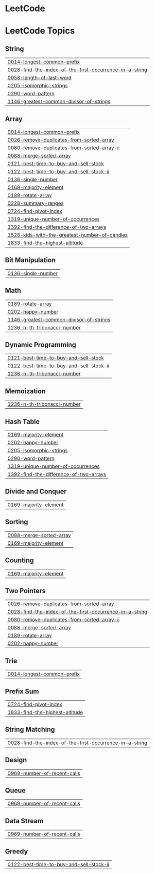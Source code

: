 # LeetCode
<!---LeetCode Topics Start-->
# LeetCode Topics
## String
|  |
| ------- |
| [0014-longest-common-prefix](https://github.com/wackyturtle/LeetCode/tree/master/0014-longest-common-prefix) |
| [0028-find-the-index-of-the-first-occurrence-in-a-string](https://github.com/wackyturtle/LeetCode/tree/master/0028-find-the-index-of-the-first-occurrence-in-a-string) |
| [0058-length-of-last-word](https://github.com/wackyturtle/LeetCode/tree/master/0058-length-of-last-word) |
| [0205-isomorphic-strings](https://github.com/wackyturtle/LeetCode/tree/master/0205-isomorphic-strings) |
| [0290-word-pattern](https://github.com/wackyturtle/LeetCode/tree/master/0290-word-pattern) |
| [1146-greatest-common-divisor-of-strings](https://github.com/wackyturtle/LeetCode/tree/master/1146-greatest-common-divisor-of-strings) |
## Array
|  |
| ------- |
| [0014-longest-common-prefix](https://github.com/wackyturtle/LeetCode/tree/master/0014-longest-common-prefix) |
| [0026-remove-duplicates-from-sorted-array](https://github.com/wackyturtle/LeetCode/tree/master/0026-remove-duplicates-from-sorted-array) |
| [0080-remove-duplicates-from-sorted-array-ii](https://github.com/wackyturtle/LeetCode/tree/master/0080-remove-duplicates-from-sorted-array-ii) |
| [0088-merge-sorted-array](https://github.com/wackyturtle/LeetCode/tree/master/0088-merge-sorted-array) |
| [0121-best-time-to-buy-and-sell-stock](https://github.com/wackyturtle/LeetCode/tree/master/0121-best-time-to-buy-and-sell-stock) |
| [0122-best-time-to-buy-and-sell-stock-ii](https://github.com/wackyturtle/LeetCode/tree/master/0122-best-time-to-buy-and-sell-stock-ii) |
| [0136-single-number](https://github.com/wackyturtle/LeetCode/tree/master/0136-single-number) |
| [0169-majority-element](https://github.com/wackyturtle/LeetCode/tree/master/0169-majority-element) |
| [0189-rotate-array](https://github.com/wackyturtle/LeetCode/tree/master/0189-rotate-array) |
| [0228-summary-ranges](https://github.com/wackyturtle/LeetCode/tree/master/0228-summary-ranges) |
| [0724-find-pivot-index](https://github.com/wackyturtle/LeetCode/tree/master/0724-find-pivot-index) |
| [1319-unique-number-of-occurrences](https://github.com/wackyturtle/LeetCode/tree/master/1319-unique-number-of-occurrences) |
| [1392-find-the-difference-of-two-arrays](https://github.com/wackyturtle/LeetCode/tree/master/1392-find-the-difference-of-two-arrays) |
| [1528-kids-with-the-greatest-number-of-candies](https://github.com/wackyturtle/LeetCode/tree/master/1528-kids-with-the-greatest-number-of-candies) |
| [1833-find-the-highest-altitude](https://github.com/wackyturtle/LeetCode/tree/master/1833-find-the-highest-altitude) |
## Bit Manipulation
|  |
| ------- |
| [0136-single-number](https://github.com/wackyturtle/LeetCode/tree/master/0136-single-number) |
## Math
|  |
| ------- |
| [0189-rotate-array](https://github.com/wackyturtle/LeetCode/tree/master/0189-rotate-array) |
| [0202-happy-number](https://github.com/wackyturtle/LeetCode/tree/master/0202-happy-number) |
| [1146-greatest-common-divisor-of-strings](https://github.com/wackyturtle/LeetCode/tree/master/1146-greatest-common-divisor-of-strings) |
| [1236-n-th-tribonacci-number](https://github.com/wackyturtle/LeetCode/tree/master/1236-n-th-tribonacci-number) |
## Dynamic Programming
|  |
| ------- |
| [0121-best-time-to-buy-and-sell-stock](https://github.com/wackyturtle/LeetCode/tree/master/0121-best-time-to-buy-and-sell-stock) |
| [0122-best-time-to-buy-and-sell-stock-ii](https://github.com/wackyturtle/LeetCode/tree/master/0122-best-time-to-buy-and-sell-stock-ii) |
| [1236-n-th-tribonacci-number](https://github.com/wackyturtle/LeetCode/tree/master/1236-n-th-tribonacci-number) |
## Memoization
|  |
| ------- |
| [1236-n-th-tribonacci-number](https://github.com/wackyturtle/LeetCode/tree/master/1236-n-th-tribonacci-number) |
## Hash Table
|  |
| ------- |
| [0169-majority-element](https://github.com/wackyturtle/LeetCode/tree/master/0169-majority-element) |
| [0202-happy-number](https://github.com/wackyturtle/LeetCode/tree/master/0202-happy-number) |
| [0205-isomorphic-strings](https://github.com/wackyturtle/LeetCode/tree/master/0205-isomorphic-strings) |
| [0290-word-pattern](https://github.com/wackyturtle/LeetCode/tree/master/0290-word-pattern) |
| [1319-unique-number-of-occurrences](https://github.com/wackyturtle/LeetCode/tree/master/1319-unique-number-of-occurrences) |
| [1392-find-the-difference-of-two-arrays](https://github.com/wackyturtle/LeetCode/tree/master/1392-find-the-difference-of-two-arrays) |
## Divide and Conquer
|  |
| ------- |
| [0169-majority-element](https://github.com/wackyturtle/LeetCode/tree/master/0169-majority-element) |
## Sorting
|  |
| ------- |
| [0088-merge-sorted-array](https://github.com/wackyturtle/LeetCode/tree/master/0088-merge-sorted-array) |
| [0169-majority-element](https://github.com/wackyturtle/LeetCode/tree/master/0169-majority-element) |
## Counting
|  |
| ------- |
| [0169-majority-element](https://github.com/wackyturtle/LeetCode/tree/master/0169-majority-element) |
## Two Pointers
|  |
| ------- |
| [0026-remove-duplicates-from-sorted-array](https://github.com/wackyturtle/LeetCode/tree/master/0026-remove-duplicates-from-sorted-array) |
| [0028-find-the-index-of-the-first-occurrence-in-a-string](https://github.com/wackyturtle/LeetCode/tree/master/0028-find-the-index-of-the-first-occurrence-in-a-string) |
| [0080-remove-duplicates-from-sorted-array-ii](https://github.com/wackyturtle/LeetCode/tree/master/0080-remove-duplicates-from-sorted-array-ii) |
| [0088-merge-sorted-array](https://github.com/wackyturtle/LeetCode/tree/master/0088-merge-sorted-array) |
| [0189-rotate-array](https://github.com/wackyturtle/LeetCode/tree/master/0189-rotate-array) |
| [0202-happy-number](https://github.com/wackyturtle/LeetCode/tree/master/0202-happy-number) |
## Trie
|  |
| ------- |
| [0014-longest-common-prefix](https://github.com/wackyturtle/LeetCode/tree/master/0014-longest-common-prefix) |
## Prefix Sum
|  |
| ------- |
| [0724-find-pivot-index](https://github.com/wackyturtle/LeetCode/tree/master/0724-find-pivot-index) |
| [1833-find-the-highest-altitude](https://github.com/wackyturtle/LeetCode/tree/master/1833-find-the-highest-altitude) |
## String Matching
|  |
| ------- |
| [0028-find-the-index-of-the-first-occurrence-in-a-string](https://github.com/wackyturtle/LeetCode/tree/master/0028-find-the-index-of-the-first-occurrence-in-a-string) |
## Design
|  |
| ------- |
| [0969-number-of-recent-calls](https://github.com/wackyturtle/LeetCode/tree/master/0969-number-of-recent-calls) |
## Queue
|  |
| ------- |
| [0969-number-of-recent-calls](https://github.com/wackyturtle/LeetCode/tree/master/0969-number-of-recent-calls) |
## Data Stream
|  |
| ------- |
| [0969-number-of-recent-calls](https://github.com/wackyturtle/LeetCode/tree/master/0969-number-of-recent-calls) |
## Greedy
|  |
| ------- |
| [0122-best-time-to-buy-and-sell-stock-ii](https://github.com/wackyturtle/LeetCode/tree/master/0122-best-time-to-buy-and-sell-stock-ii) |
<!---LeetCode Topics End-->
